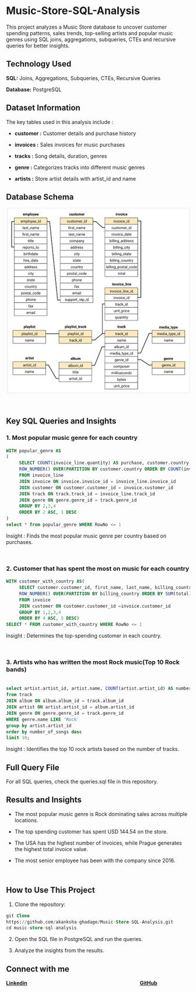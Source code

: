 # Music-Store-SQL-Analysis
This project analyzes a Music Store database to uncover customer spending patterns, sales trends, top-selling artists and popular music genres using SQL joins, aggregations, subqueries, CTEs and recursive queries for better insights.

## Technology Used

**SQL:** Joins, Aggregations, Subqueries, CTEs, Recursive Queries

**Database:** PostgreSQL

## Dataset Information

The key tables used in this analysis include :

- **customer :** Customer details and purchase history    

- **invoices :** Sales invoices for music purchases

- **tracks :** Song details, duration, genres

- **genre :** Categorizes tracks into different music genres

- **artists :** Store artist details with artist_id and name

## Database Schema
![Database Schema](schema_diagram.png)

<br>

## Key SQL Queries and Insights

### 1. Most popular music genre for each country

```sql
WITH popular_genre AS
(
     SELECT COUNT(invoice_line.quantity) AS purchase, customer.country, genre.name, genre.genre_id,
	 ROW_NUMBER() OVER(PARTITION BY customer.country ORDER BY COUNT(invoice_line.quantity)DESC) AS RowNo
	 FROM invoice_line
	 JOIN invoice ON invoice.invoice_id = invoice_line.invoice_id
	 JOIN customer ON customer.customer_id = invoice.customer_id
	 JOIN track ON track.track_id = invoice_line.track_id
	 JOIN genre ON genre.genre_id = track.genre_id
	 GROUP BY 2,3,4
	 ORDER BY 2 ASC, 1 DESC
)
select * from popular_genre WHERE RowNo <= 1

 ```

Insight : Finds the most popular music genre per country based on purchases.

<br>

### 2. Customer that has spent the most on music for each country
```sql 
WITH customer_with_country AS(
     SELECT customer.customer_id, first_name, last_name, billing_country, SUM(total) AS total_spending,
	 ROW_NUMBER() OVER(PARTITION BY billing_country ORDER BY SUM(total) DESC) AS RowNo
	 FROM invoice
	 JOIN customer ON customer.customer_id =invoice.customer_id
	 GROUP BY 1,2,3,4
	 ORDER BY 4 ASC, 5 DESC)
SELECT * FROM customer_with_country WHERE RowNo <= 1
```
Insight : Determines the top-spending customer in each country.

<br>

### 3. Artists who has written the most Rock music(Top 10 Rock bands)
```sql

select artist.artist_id, artist.name, COUNT(artist.artist_id) AS number_of_songs
from track
JOIN album ON album.album_id = track.album_id
JOIN artist ON artist.artist_id = album.artist_id
JOIN genre ON genre.genre_id = track.genre_id
WHERE genre.name LIKE 'Rock'
group by artist.artist_id
order by number_of_songs desc
limit 10;
```
Insight : Identifies the top 10 rock artists based on the number of tracks.

## Full Query File

For all SQL queries, check the queries.sql file in this repository.

## Results and Insights
- The most popular music genre is Rock dominating sales across multiple locations.

- The top spending customer has spent USD 144.54 on the store.

- The USA has the highest number of invoices, while Prague generates the highest total invoice value.

- The most senior employee has been with the company since 2016.

<br>

## How to Use This Project 

1. Clone the repository:

```sql
git Clone
https://github.com/akanksha-ghadage/Music-Store-SQL-Analysis.git
cd music-store-sql-analysis
```
2. Open the SQL file in PostgreSQL and run the queries.

3. Analyze the insights from the results.

## Connect with me


**[Linkedin](https://www.linkedin.com/in/akanksha-ghadage?lipi=urn%3Ali%3Apage%3Ad_flagship3_profile_view_base_contact_details%3BdlFNzzQrTAiOhMUx8JAUmA%3D%3D)**    &emsp; &emsp; &emsp; &emsp; &emsp; &emsp; &emsp; &emsp; &emsp; &emsp; &emsp; &emsp;  &emsp; &emsp; &emsp; &emsp; &emsp;  **[GitHub](https://github.com/akanksha-ghadage)**
